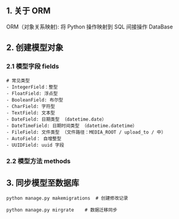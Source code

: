 ## 1. 关于 ORM

ORM（对象关系映射): 将 Python 操作映射到 SQL 间接操作 DataBase

## 2. 创建模型对象

### 2.1 模型字段 fields

```
# 常见类型
- IntegerField：整型
- FloatField: 浮点型
- BooleanField: 布尔型
- CharField: 字符型
- TextField: 文本型
- DateField: 日期类型 （datetime.date）
- DateTimeField: 日期时间类型 （datetime.datetime）
- FileField: 文件类型 （文件路径：MEDIA_ROOT / upload_to / 中）
- AutoField： 自增整型
- UUIDField: uuid 字段
```

### 2.2 模型方法 methods

## 3. 同步模型至数据库

```
python manage.py makemigrations  # 创建修改记录

python manage.py mirgrate    # 数据迁移同步
```


